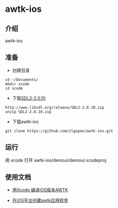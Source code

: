 # awtk-ios

## 介绍
awtk-ios

## 准备

* 创建目录

```
cd ~/Documents/
mkdir xcode
cd xcode
```

* 下载[SDL2-2.0.10](https://www.libsdl.org/release/SDL2-2.0.10.zip)

```
http://www.libsdl.org/release/SDL2-2.0.10.zip
unzip SDL2-2.0.10.zip
```

* 下载awtk-ios

```
git clone https://github.com/zlgopen/awtk-ios.git
```


## 运行

用 xcode 打开 awtk-ios/demoui/demoui.xcodeproj

## 使用文档

* [用Xcode 编译iOS版本AWTK](docs/awtk_ios.md)

* [在iOS平台创建awtk应用程序](docs/awtk_demoui.md)
